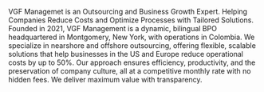  VGF Managemet is  an Outsourcing and Business Growth Expert.
 Helping Companies Reduce Costs and Optimize Processes with Tailored Solutions.
Founded in 2021, VGF Management is a dynamic, bilingual BPO headquartered in Montgomery, New York, with operations in Colombia. 
We specialize in nearshore and offshore outsourcing, offering flexible, scalable solutions that help businesses in the US and Europe reduce operational costs by up to 50%. Our approach ensures efficiency, productivity, and the preservation of company culture, all at a competitive monthly rate with no hidden fees. 
We deliver maximum value with transparency.
